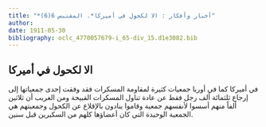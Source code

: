 ```yaml
---
title: "*أخبار وأفكار : الا لكحول في أميركا*. المقتبس 6(6)"
author: 
date: 1911-05-30
bibliography: oclc_4770057679-i_65-div_15.d1e3082.bib
---
```




##  الا لكحول في  أميركا 


 في  أميركا  كما في  أوربا  جمعيات كثيرة لمقاومة المسكرات فقد وفقت  إحدى  جمعياتها إلى إرجاع  ثلثمائة  ألف  رجل فقط عن عادة تناول المسكرات القبيحة ومن الغريب أن  ثلاثين  ألفاً منهم أسسوا لأنفسهم جمعية وقاموا ينادون بالإقلاع عن الكحول وجمعيتهم هي الجمعية الوحيدة التي كان أعضاؤها كلهم من السكيرين قبل سنين.  
